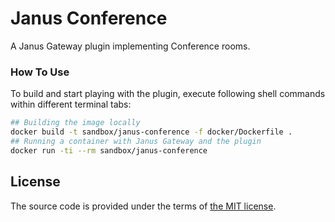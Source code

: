 # Janus Conference

A Janus Gateway plugin implementing Conference rooms.



### How To Use

To build and start playing with the plugin,
execute following shell commands within different terminal tabs:

```bash
## Building the image locally
docker build -t sandbox/janus-conference -f docker/Dockerfile .
## Running a container with Janus Gateway and the plugin
docker run -ti --rm sandbox/janus-conference
```



## License

The source code is provided under the terms of [the MIT license][license].

[license]:http://www.opensource.org/licenses/MIT

